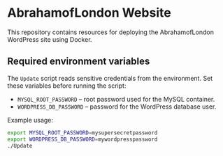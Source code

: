 # AbrahamofLondon Website

This repository contains resources for deploying the AbrahamofLondon WordPress site using Docker.

## Required environment variables

The `Update` script reads sensitive credentials from the environment. Set these variables before running the script:

- `MYSQL_ROOT_PASSWORD` – root password used for the MySQL container.
- `WORDPRESS_DB_PASSWORD` – password for the WordPress database user.

Example usage:

```bash
export MYSQL_ROOT_PASSWORD=mysupersecretpassword
export WORDPRESS_DB_PASSWORD=mywordpresspassword
./Update
```

